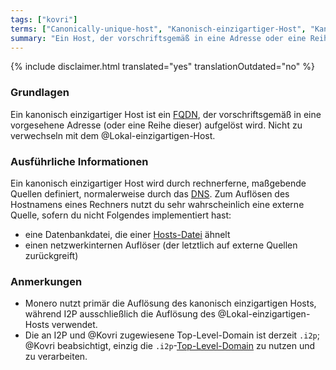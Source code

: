 ```yaml
---
tags: ["kovri"]
terms: ["Canonically-unique-host", "Kanonisch-einzigartiger-Host", "Kanonisch-einzigartigen-Host", "Kanonisch-einzigartige-Hosts", "Kanonisch-einzigartigen-Hosts"]
summary: "Ein Host, der vorschriftsgemäß in eine Adresse oder eine Reihe von Adressen aufgelöst wird"
---
```


{% include disclaimer.html translated="yes" translationOutdated="no" %}
### Grundlagen

Ein kanonisch einzigartiger Host ist ein [FQDN](https://de.wikipedia.org/wiki/Domain_(Internet)#Fully_Qualified_Domain_Name_(FQDN)), der vorschriftsgemäß in eine vorgesehene Adresse (oder eine Reihe dieser) aufgelöst wird. Nicht zu verwechseln mit dem @Lokal-einzigartigen-Host.

### Ausführliche Informationen

Ein kanonisch einzigartiger Host wird durch rechnerferne, maßgebende Quellen definiert, normalerweise durch das [DNS](https://de.wikipedia.org/wiki/Domain_Name_System). Zum Auflösen des Hostnamens eines Rechners nutzt du sehr wahrscheinlich eine externe Quelle, sofern du nicht Folgendes implementiert hast:

- eine Datenbankdatei, die einer [Hosts-Datei](https://de.wikipedia.org/wiki/Hosts_(Datei)) ähnelt
- einen netzwerkinternen Auflöser (der letztlich auf externe Quellen zurückgreift)

### Anmerkungen

- Monero nutzt primär die Auflösung des kanonisch einzigartigen Hosts, während I2P ausschließlich die Auflösung des @Lokal-einzigartigen-Hosts verwendet.
- Die an I2P und @Kovri zugewiesene Top-Level-Domain ist derzeit `.i2p`; @Kovri beabsichtigt, einzig die `.i2p`-[Top-Level-Domain](https://de.wikipedia.org/wiki/Top-Level-Domain) zu nutzen und zu verarbeiten.
